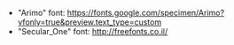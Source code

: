 - "Arimo" font: https://fonts.google.com/specimen/Arimo?vfonly=true&preview.text_type=custom
- "Secular_One" font: http://freefonts.co.il/
